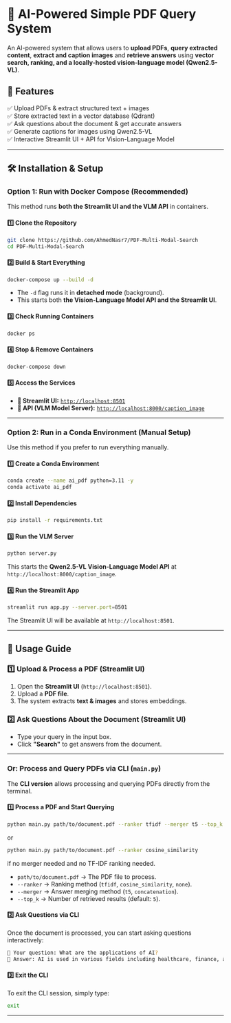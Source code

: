 # 📄 AI-Powered Simple PDF Query System

An AI-powered system that allows users to **upload PDFs**, **query extracted content**, **extract and caption images** and **retrieve answers** using **vector search, ranking, and a locally-hosted vision-language model (Qwen2.5-VL)**.

## **🚀 Features**
✅ Upload PDFs & extract structured text + images  
✅ Store extracted text in a vector database (Qdrant)  
✅ Ask questions about the document & get accurate answers  
✅ Generate captions for images using Qwen2.5-VL  
✅ Interactive Streamlit UI + API for Vision-Language Model  

---

## **🛠️ Installation & Setup**

### **Option 1: Run with Docker Compose (Recommended)**
This method runs **both the Streamlit UI and the VLM API** in containers.

#### **1️⃣ Clone the Repository**
```bash
git clone https://github.com/AhmedNasr7/PDF-Multi-Modal-Search
cd PDF-Multi-Modal-Search
```

#### **2️⃣ Build & Start Everything**
```bash
docker-compose up --build -d
```
- The `-d` flag runs it in **detached mode** (background).  
- This starts both **the Vision-Language Model API and the Streamlit UI**.

#### **3️⃣ Check Running Containers**
```bash
docker ps
```

#### **4️⃣ Stop & Remove Containers**
```bash
docker-compose down
```

#### **5️⃣ Access the Services**
- **📌 Streamlit UI:** [`http://localhost:8501`](http://localhost:8501)  
- **📌 API (VLM Model Server):** [`http://localhost:8000/caption_image`](http://localhost:8000/caption_image)  

---

### **Option 2: Run in a Conda Environment (Manual Setup)**
Use this method if you prefer to run everything manually.

#### **1️⃣ Create a Conda Environment**
```bash
conda create --name ai_pdf python=3.11 -y
conda activate ai_pdf
```

#### **2️⃣ Install Dependencies**
```bash
pip install -r requirements.txt
```

#### **3️⃣ Run the VLM Server**
```bash
python server.py
```
This starts the **Qwen2.5-VL Vision-Language Model API** at `http://localhost:8000/caption_image`.

#### **4️⃣ Run the Streamlit App**
```bash
streamlit run app.py --server.port=8501
```
The Streamlit UI will be available at `http://localhost:8501`.

---

## **📌 Usage Guide**

### **1️⃣ Upload & Process a PDF (Streamlit UI)**
1. Open the **Streamlit UI** (`http://localhost:8501`).
2. Upload a **PDF file**.
3. The system extracts **text & images** and stores embeddings.

### **2️⃣ Ask Questions About the Document (Streamlit UI)**
- Type your query in the input box.
- Click **"Search"** to get answers from the document.

---

### **Or: Process and Query PDFs via CLI (`main.py`)**
The **CLI version** allows processing and querying PDFs directly from the terminal.

#### **1️⃣ Process a PDF and Start Querying**
```bash
python main.py path/to/document.pdf --ranker tfidf --merger t5 --top_k 5
```
or
```bash
python main.py path/to/document.pdf --ranker cosine_similarity 
```
if no merger needed and no TF-IDF ranking needed.

- `path/to/document.pdf` → The PDF file to process.  
- `--ranker` → Ranking method (`tfidf`, `cosine_similarity`, `none`).  
- `--merger` → Answer merging method (`t5`, `concatenation`).  
- `--top_k` → Number of retrieved results (default: `5`).  

#### **2️⃣ Ask Questions via CLI**
Once the document is processed, you can start asking questions interactively:
```bash
📝 Your question: What are the applications of AI?
🔹 Answer: AI is used in various fields including healthcare, finance, and autonomous systems...
```

#### **3️⃣ Exit the CLI**
To exit the CLI session, simply type:
```bash
exit
```



---



